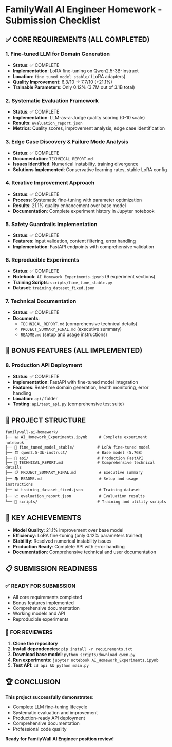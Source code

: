 # FamilyWall AI Engineer Homework - Submission Checklist

## ✅ CORE REQUIREMENTS (ALL COMPLETED)

### 1. Fine-tuned LLM for Domain Generation
- **Status**: ✅ COMPLETE
- **Implementation**: LoRA fine-tuning on Qwen2.5-3B-Instruct
- **Location**: `fine_tuned_model_stable/` (LoRA adapters)
- **Quality Improvement**: 6.3/10 → 7.7/10 (+21.1%)
- **Trainable Parameters**: Only 0.12% (3.7M out of 3.1B total)

### 2. Systematic Evaluation Framework
- **Status**: ✅ COMPLETE
- **Implementation**: LLM-as-a-Judge quality scoring (0-10 scale)
- **Results**: `evaluation_report.json`
- **Metrics**: Quality scores, improvement analysis, edge case identification

### 3. Edge Case Discovery & Failure Mode Analysis
- **Status**: ✅ COMPLETE
- **Documentation**: `TECHNICAL_REPORT.md`
- **Issues Identified**: Numerical instability, training divergence
- **Solutions Implemented**: Conservative learning rates, stable LoRA config

### 4. Iterative Improvement Approach
- **Status**: ✅ COMPLETE
- **Process**: Systematic fine-tuning with parameter optimization
- **Results**: 21.1% quality enhancement over base model
- **Documentation**: Complete experiment history in Jupyter notebook

### 5. Safety Guardrails Implementation
- **Status**: ✅ COMPLETE
- **Features**: Input validation, content filtering, error handling
- **Implementation**: FastAPI endpoints with comprehensive validation

### 6. Reproducible Experiments
- **Status**: ✅ COMPLETE
- **Notebook**: `AI_Homework_Experiments.ipynb` (9 experiment sections)
- **Training Scripts**: `scripts/fine_tune_stable.py`
- **Dataset**: `training_dataset_fixed.json`

### 7. Technical Documentation
- **Status**: ✅ COMPLETE
- **Documents**: 
  - `TECHNICAL_REPORT.md` (comprehensive technical details)
  - `PROJECT_SUMMARY_FINAL.md` (executive summary)
  - `README.md` (setup and usage instructions)

## 🚀 BONUS FEATURES (ALL IMPLEMENTED)

### 8. Production API Deployment
- **Status**: ✅ COMPLETE
- **Implementation**: FastAPI with fine-tuned model integration
- **Features**: Real-time domain generation, health monitoring, error handling
- **Location**: `api/` folder
- **Testing**: `api/test_api.py` (comprehensive test suite)

## 📁 PROJECT STRUCTURE

```
familywall-ai-homework/
├── 📊 AI_Homework_Experiments.ipynb     # Complete experiment notebook
├── 🤖 fine_tuned_model_stable/          # LoRA fine-tuned model
├── 🏗️ qwen2.5-3b-instruct/             # Base model (5.7GB)
├── 🚀 api/                              # Production FastAPI
├── 📝 TECHNICAL_REPORT.md               # Comprehensive technical details
├── 📋 PROJECT_SUMMARY_FINAL.md          # Executive summary
├── 📚 README.md                         # Setup and usage instructions
├── 📊 training_dataset_fixed.json       # Training dataset
├── 📈 evaluation_report.json            # Evaluation results
└── 🔧 scripts/                          # Training and utility scripts
```

## 🎯 KEY ACHIEVEMENTS

- **Model Quality**: 21.1% improvement over base model
- **Efficiency**: LoRA fine-tuning (only 0.12% parameters trained)
- **Stability**: Resolved numerical instability issues
- **Production Ready**: Complete API with error handling
- **Documentation**: Comprehensive technical and user documentation

## 📋 SUBMISSION READINESS

### ✅ READY FOR SUBMISSION
- All core requirements completed
- Bonus features implemented
- Comprehensive documentation
- Working models and API
- Reproducible experiments

### 📝 FOR REVIEWERS
1. **Clone the repository**
2. **Install dependencies**: `pip install -r requirements.txt`
3. **Download base model**: `python scripts/download_qwen.py`
4. **Run experiments**: `jupyter notebook AI_Homework_Experiments.ipynb`
5. **Test API**: `cd api && python main.py`

## 🏆 CONCLUSION

**This project successfully demonstrates:**
- Complete LLM fine-tuning lifecycle
- Systematic evaluation and improvement
- Production-ready API deployment
- Comprehensive documentation
- Professional code quality

**Ready for FamilyWall AI Engineer position review!**
